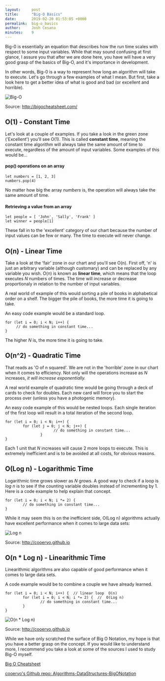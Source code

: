 ```yaml
---
layout:     post
title:      "Big-O Basics"
date:       2019-02-20 01:53:05 +0000
permalink:  big-o_basics
author:     Josh Cesana
minutes:    9
---
```


Big-0 is essentially an equation that describes how the run time scales with respect to some input variables. While that may sound confusing at first glance, I assure you that after we are done here, you have will have a very good grasp of the basics of Big-O, and it's importance in development.

In other words, Big-0 is a way to represent how long an algorithm will take to execute. Let's go through a few examples of what I mean. But first, take a look here to get a better idea of what is good and bad (or excellent and horrible).

![Big-O](https://i.imgur.com/LX1wKHY.png)

Source: http://bigocheatsheet.com/

## O(1) - Constant Time

Let's look at a couple of examples. If you take a look in the green zone ('Excellent') you'll see O(1). This is called **constant time**, meaning the constant time algorithm will always take the same amount of time to execute, regardless of the amount of input variables. Some examples of this would be...

#### pop() operations on an array

```
let numbers = [1, 2, 3]
numbers.pop(4)
```

No matter how big the array *numbers* is, the operation will always take the same amount  of time.

#### Retrieving a value from an array

```
let people = [ 'John', 'Sally', 'Frank' ]
let winner = people[1]
```

These fall in to the 'excellent' category of our chart because the number of input values can be few or many. The time to execute will never change.

## O(n) - Linear Time

Take a look at the 'fair' zone in our chart and you'll see O(n). First off, 'n' is just an arbitrary variable (although customary) and can be replaced by any variable you wish. O(n) is known as **linear time**, which means that the loop executes *N* numbers of times. The time will increase or decrease proportionaly in relation to the number of input variables.

A real world of example of this would sorting a pile of books in alphabetical order on a shelf. The bigger the pile of books, the more time it is going to take.

An easy code example would be a standard loop.

```
for (let i = 0; i < N; i++) {
     // do something in constant time...
}
```

The higher *N* is, the more time it is going to take.

## O(n^2) - Quadratic Time

That reads as 'O of n squared'. We are not in the 'horrible' zone in our chart when it comes to efficiency. Not only will the operations increase as *N* increases, *it will increase exponentially.*

A real world example of quadratic time would be going through a deck of cards to check for doubles. Each new card will force you to start the process over (unless you have a photogenic memory).

An easy code example of this would be nested loops. Each single iteration of the first loop will result in a total iteration of the second loop.

```
for (let i = 0; i < N; i++) {
        for (let j = 0; j < N; j++) {
				      // do something in constant time...
				}
}
```

Each 1 unit that *N* increases will cause 2 more loops to execute. This is extremely inefficient and is to be avoided at all costs, for obvious reasons.

## O(Log n) - Logarithmic Time

Logarithmic time grows slower as *N* grows. A good way to check if a loop is *log n* is to see if the counting variable doubles instead of incrementing by 1. Here is a code example to help explain that concept.

```
for (let i = 0; i < N; i *= 2) {
        // do something in constant time...
}
```

While it may seem this is on the inefficient side, O(Log n) algorithms actually have excellent performance when it comes to large data sets:

![Log n](https://i.imgur.com/vVwg3SP.png)

Source: http://cooervo.github.io

## O(n * Log n) - Linearithmic Time

Linearithmic algorithms are also capable of good performance when it comes to large data sets.

A code example would be to combine a couple we have already learned.

```
for (let i = 0; i < N; i++) {  // linear loop  O(n)
        for (let i = 0; i < N; i *= 2) {  //  O(Log n)
                // do something in constant time...
        }
}
```

![O(n * Log n)](https://i.imgur.com/6Hlwbi1.png)

Source: http://cooervo.github.io

While we have only scratched the surface of Big O Notation, my hope is that you have a better grasp on the concept. If you would like to understand more, I recommend you take a look at some of the sources I used to study Big-O myself.

[Big O Cheatsheet](http://bigocheatsheet.com/)

[cooervo's Github repo: Algorithms-DataStructures-BigONotation](http://cooervo.github.io/Algorithms-DataStructures-BigONotation/big-O-notation.html)
